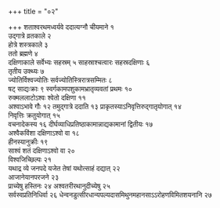 +++
title = "०२"

+++
शताश्वरथमध्वर्यवे ददात्यग्नौ चीयमाने १  
उद्गात्रे व्रतकाले २  
होत्रे
शस्त्रकाले ३  
ततो ब्रह्मणे ४  
दक्षिणाकाले सर्वेभ्यः सहस्रम् ५
साहस्राश्चत्वारः सहस्रदक्षिणाः ६  
तृतीय उक्थ्यः ७  
ज्योतिर्विश्वज्योतिः
सर्वज्योतिस्त्रिरात्रसम्मितः ८  
षट् साद्यःक्राः ९
स्वर्गकामपशुकामभ्रातृव्यवतां
प्रथमः १०  
रुक्मललाटोऽश्वः श्वेतो दक्षिणा ११  
अश्वाऽभावे गौः १२
तमुद्गात्रे ददाति १३
प्राकृतस्याऽनिवृत्तिरुद्गातृयोगात्
१४  
निवृत्तिः क्रतुयोगात् १५  
वचनादेकस्य १६
दीर्घव्याधिप्रतिष्ठाकामान्नाद्यकामानां
द्वितीयः १७  
अश्वैकविंशा दक्षिणाऽश्वो वा १८  
हीनस्यानुक्रीः १९  
साश्वं शतं
दक्षिणाऽश्वो वा २०  
विश्वजिच्छिल्पः २१  
यथाद्र व्ये जनपदे यजेत तेषां
यथोत्साहं दद्यात् २२  
आजानेयानपरजने २३  
प्राच्येषु हस्तिनः २४
अश्वतरीरथानुदीच्येषु २५  
सर्वस्वप्रतिनिधिर्वा २६
धेन्वनडुत्सीरधान्यपल्यदासमिथुनमहानसाऽऽरोहणविमितशयनानि
२७  
